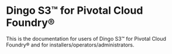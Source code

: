 # Dingo S3™ for Pivotal Cloud Foundry&reg;

This is the documentation for users of Dingo S3™ for Pivotal Cloud Foundry&reg; and for installers/operators/administrators.
